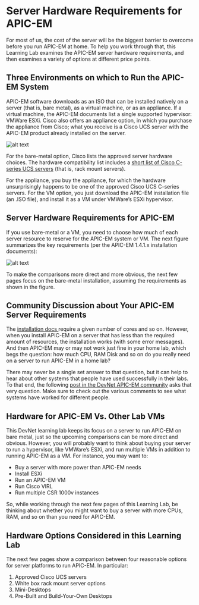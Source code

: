
# Server Hardware Requirements for APIC-EM 
For most of us, the cost of the server will be the biggest barrier to overcome before you run APIC-EM at home. To help you work through that, this Learning Lab examines the APIC-EM server hardware requirements, and then examines a variety of options at different price points.

## Three Environments on which to Run the APIC-EM System
APIC-EM software downloads as an ISO that can be installed natively on a server (that is, bare metal), as a virtual machine, or as an appliance. If a virtual machine, the APIC-EM documents list a single supported hypervisor: VMWare ESXi. Cisco also offers an appliance option, in which you purchase the appliance from Cisco; what you receive is a Cisco UCS server with the APIC-EM product already installed on the server.

![alt text](/posts/files/home-setup/assets/images/apic-23.png ) 
 
For the bare-metal option, Cisco lists the approved server hardware choices. The hardware compatibility list includes a [short list of Cisco C-series UCS servers](http://www.cisco.com/c/en/us/td/docs/cloud-systems-management/application-policy-infrastructure-controller-enterprise-module/1-4-x/install_1-4-1-x/b_apic_em_install_guide_v_1-4-1-x/b_apic_em_install_guide_v_1-4-1-x_chapter_011.html) (that is, rack mount servers). 

For the appliance, you buy the appliance, for which the hardware unsurprisingly happens to be one of the approved Cisco UCS C-series servers. For the VM option, you just download the APIC-EM installation file (an .ISO file), and install it as a VM under VMWare’s ESXi hypervisor.

## Server Hardware Requirements for APIC-EM
If you use bare-metal or a VM, you need to choose how much of each server resource to reserve for the APIC-EM system or VM. The next figure summarizes the key requirements (per the APIC-EM 1.4.1.x installation documents): 

![alt text](/posts/files/home-setup/assets/images/apic-24.png ) 
 
To make the comparisons more direct and more obvious, the next few pages focus on the bare-metal installation, assuming the requirements as shown in the figure.

## Community Discussion about Your APIC-EM Server Requirements
The [installation docs ](http://www.cisco.com/c/en/us/td/docs/cloud-systems-management/application-policy-infrastructure-controller-enterprise-module/1-4-x/install_1-4-1-x/b_apic_em_install_guide_v_1-4-1-x/b_apic_em_install_guide_v_1-4-1-x_chapter_011.html#id_36793) require a given number of cores and so on. However, when you install APIC-EM on a server that has less than the required amount of resources, the installation works (with some error messages). And then APIC-EM may or may not work just fine in your home lab, which begs the question: how much CPU, RAM Disk and so on do you really need on a server to run APIC-EM in a home lab?

There may never be a single set answer to that question, but it can help to hear about other systems that people have used successfully in their labs. To that end, the following [post in the DevNet APIC-EM community]( https://communities.cisco.com/thread/82355) asks that very question. Make sure to check out the various comments to see what systems have worked for different people.

## Hardware for APIC-EM Vs. Other Lab VMs
This DevNet learning lab keeps its focus on a server to run APIC-EM on bare metal, just so the upcoming comparisons can be more direct and obvious. However, you will probably want to think about buying your server to run a hypervisor, like VMWare’s ESXi, and run multiple VMs in addition to running APIC-EM as a VM. For instance, you may want to:

- Buy a server with more power than APIC-EM needs
- Install ESXi
- Run an APIC-EM VM
- Run Cisco VIRL
- Run multiple CSR 1000v instances 

So, while working through the next few pages of this Learning Lab, be thinking about whether you might want to buy a server with more CPUs, RAM, and so on than you need for APIC-EM.

## Hardware Options Considered in this Learning Lab
The next few pages show a comparison between four reasonable options for server platforms to run APIC-EM. In particular:

1.	Approved Cisco UCS servers
2.	White box rack mount server options
3.	Mini-Desktops 
4.	Pre-Built and Build-Your-Own Desktops



